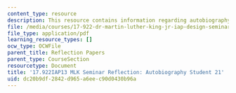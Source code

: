 ```yaml
---
content_type: resource
description: This resource contains information regarding autobiography student 21.
file: /media/courses/17-922-dr-martin-luther-king-jr-iap-design-seminar-january-iap-2013/dc20b9df2842d965a6eec90d0430b96a_MIT17_922IAP13_RefPapr3S.pdf
file_type: application/pdf
learning_resource_types: []
ocw_type: OCWFile
parent_title: Reflection Papers
parent_type: CourseSection
resourcetype: Document
title: '17.922IAP13 MLK Seminar Reflection: Autobiography Student 21'
uid: dc20b9df-2842-d965-a6ee-c90d0430b96a
---
```

